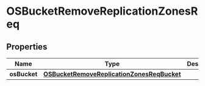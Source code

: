 # OSBucketRemoveReplicationZonesReq

## Properties
Name | Type | Description | Notes
------------ | ------------- | ------------- | -------------
**osBucket** | [**OSBucketRemoveReplicationZonesReqBucket**](OSBucketRemoveReplicationZonesReqBucket.md) |  | 
